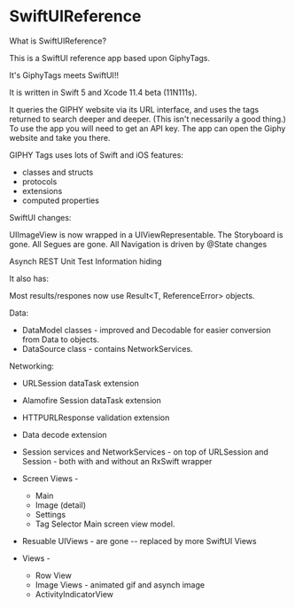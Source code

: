
# SwiftUIReference

What is SwiftUIReference?

This is a SwiftUI reference app based upon GiphyTags.

It's GiphyTags meets SwiftUI!!

It is written in Swift 5 and Xcode 11.4 beta (11N111s).

It queries the GIPHY website via its URL interface, and uses the tags returned to search deeper and deeper.  (This isn't necessarily a good thing.)  To use the app you will need to get an API key.  The app can open the Giphy website and take you there.

GIPHY Tags uses lots of Swift and iOS features:  

* classes and structs  
* protocols  
* extensions  
* computed properties  

SwiftUI changes:

UIImageView is now wrapped in a UIViewRepresentable.
The Storyboard is gone.
All Segues are gone.
All Navigation is driven by @State changes

Asynch REST
Unit Test
Information hiding

It also has:

Most results/respones now use Result<T, ReferenceError> objects.

Data:

* DataModel classes - improved and Decodable for easier conversion from Data to objects.
* DataSource class - contains NetworkServices.

Networking:

* URLSession dataTask extension
* Alamofire Session dataTask extension
* HTTPURLResponse validation extension
* Data decode<T> extension
* Session services and NetworkServices - on top of URLSession and Session - both with and without an RxSwift wrapper

* Screen Views -
    * Main
    * Image (detail)
    * Settings
    * Tag Selector
Main screen view model.

* Resuable UIViews - are gone -- replaced by more SwiftUI Views
* Views -
    * Row View
    * Image Views - animated gif and asynch image
    * ActivityIndicatorView
